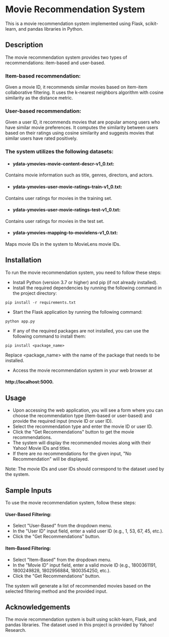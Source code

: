# Movie Recommendation System
This is a movie recommendation system implemented using Flask, scikit-learn, and pandas libraries in Python.

## Description
The movie recommendation system provides two types of recommendations: item-based and user-based.

### Item-based recommendation: 
Given a movie ID, it recommends similar movies based on item-item collaborative filtering. It uses the k-nearest neighbors algorithm with cosine similarity as the distance metric.

### User-based recommendation: 
Given a user ID, it recommends movies that are popular among users who have similar movie preferences. It computes the similarity between users based on their ratings using cosine similarity and suggests movies that similar users have rated positively.

### The system utilizes the following datasets:

* #### ydata-ymovies-movie-content-descr-v1_0.txt: 
Contains movie information such as title, genres, directors, and actors.

* ####  ydata-ymovies-user-movie-ratings-train-v1_0.txt: 
Contains user ratings for movies in the training set.

* ####  ydata-ymovies-user-movie-ratings-test-v1_0.txt:
Contains user ratings for movies in the test set.

* ####  ydata-ymovies-mapping-to-movielens-v1_0.txt: 
Maps movie IDs in the system to MovieLens movie IDs.

## Installation

To run the movie recommendation system, you need to follow these steps:

* Install Python (version 3.7 or higher) and pip (if not already installed).
* Install the required dependencies by running the following command in the project directory:

``` 
pip install -r requirements.txt
```
* Start the Flask application by running the following command:

```
python app.py
```
* If any of the required packages are not installed, you can use the following command to install them:

```
pip install <package_name>
```
Replace <package_name> with the name of the package that needs to be installed.

* Access the movie recommendation system in your web browser at 
#### http://localhost:5000.

## Usage

* Upon accessing the web application, you will see a form where you can choose the recommendation type (item-based or user-based) and provide the required input (movie ID or user ID).
* Select the recommendation type and enter the movie ID or user ID.
* Click the "Get Recommendations" button to get the movie recommendations.
* The system will display the recommended movies along with their Yahoo! Movie IDs and titles.
* If there are no recommendations for the given input, "No Recommendation" will be displayed.

Note: The movie IDs and user IDs should correspond to the dataset used by the system.

## Sample Inputs
To use the movie recommendation system, follow these steps:

#### User-Based Filtering:

* Select "User-Based" from the dropdown menu.
* In the "User ID" input field, enter a valid user ID (e.g., 1, 53, 67, 45, etc.).
* Click the "Get Recommendations" button.

#### Item-Based Filtering:

* Select "Item-Based" from the dropdown menu.
* In the "Movie ID" input field, enter a valid movie ID (e.g., 1800361191, 1800249828, 1802956884, 1800354250, etc.).
* Click the "Get Recommendations" button.

The system will generate a list of recommended movies based on the selected filtering method and the provided input.

## Acknowledgements
The movie recommendation system is built using scikit-learn, Flask, and pandas libraries. The dataset used in this project is provided by Yahoo! Research.
